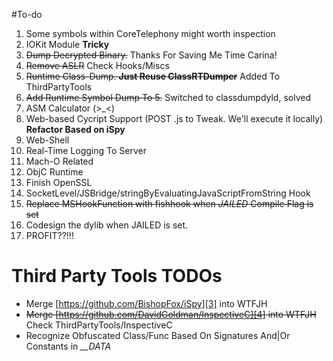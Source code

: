 #To-do
1.	Some symbols within CoreTelephony might worth inspection
2.	IOKit Module **Tricky**
3.	~~Dump Decrypted Binary.~~ Thanks For Saving Me Time Carina!
4.	~~Remove ASLR~~ Check Hooks/Miscs
5.	~~Runtime Class-Dump. **Just Reuse ClassRTDumper**~~ Added To ThirdPartyTools
6.	~~Add Runtime Symbol Dump To 5.~~ Switched to classdumpdyld, solved
7.	ASM Calculator (>_<)
8.	Web-based Cycript Support (POST .js to Tweak. We'll execute it locally) **Refactor Based on iSpy**
9.	Web-Shell
10.	Real-Time Logging To Server
11. Mach-O Related
12.	ObjC Runtime
13. Finish OpenSSL
14. SocketLevel/JSBridge/stringByEvaluatingJavaScriptFromString Hook
15. ~~Replace MSHookFunction with fishhook when *JAILED* Compile Flag is set~~
16. Codesign the dylib when JAILED is set.
17.	PROFIT??!!!

# Third Party Tools TODOs
- Merge [https://github.com/BishopFox/iSpy][3] into WTFJH
- ~~Merge [https://github.com/DavidGoldman/InspectiveC][4] into WTFJH~~ Check ThirdPartyTools/InspectiveC
- Recognize Obfuscated Class/Func Based On Signatures And|Or Constants in *\_\_DATA*

[3]:	https://github.com/BishopFox/iSpy "iSpy"
[4]:	https://github.com/DavidGoldman/InspectiveC "InspectiveC"
